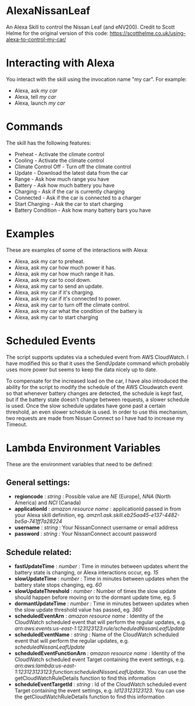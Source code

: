 # AlexaNissanLeaf
An Alexa Skill to control the Nissan Leaf (and eNV200).
Credit to Scott Helme for the original version of this code: https://scotthelme.co.uk/using-alexa-to-control-my-car/

# Interacting with Alexa
You interact with the skill using the invocation name "my car". For example:

* Alexa, ask *my car*
* Alexa, tell *my car*
* Alexa, launch *my car*

# Commands
The skill has the following features:

* Preheat - Activate the climate control
* Cooling - Activate the climate control
* Climate Control Off - Turn off the climate control
* Update - Download the latest data from the car
* Range - Ask how much range you have
* Battery - Ask how much battery you have
* Charging - Ask if the car is currently charging
* Connected - Ask if the car is connected to a charger
* Start Charging - Ask the car to start charging
* Battery Condition - Ask how many battery bars you have

# Examples
These are examples of some of the interactions with Alexa:

* Alexa, ask my car to preheat.
* Alexa, ask my car how much power it has.
* Alexa, ask my car how much range it has.
* Alexa, ask my car to cool down. 
* Alexa, ask my car to send an update. 
* Alexa, ask my car if it's charging.
* Alexa, ask my car if it's connected to power.
* Alexa, ask my car to turn off the climate control.
* Alexa, ask my car what the condition of the battery is
* Alexa, ask my car to start charging

# Scheduled Events
The script supports updates via a scheduled event from AWS CloudWatch. I have modified this so that it uses the SendUpdate command which probably uses more power but seems to keep the data nicely up to date.

To compensate for the increased load on the car, I have also introduced the ability for the script to modify the schedule of the AWS Cloudwatch event so that whenever battery changes are detected, the schedule is kept fast, but if the battery state doesn't change between requests, a slower schedule is used. Once the slow schedule updates have gone past a certain threshold, an even slower schedule is used.
In order to use this mechanism, two requests are made from Nissan Connect so I have had to increase my Timeout.

# Lambda Environment Variables
These are the environment variables that need to be defined:

## General settings:
* **regioncode** : _string_
: Possible value are _NE_ (Europe), _NNA_ (North America) and _NCI_ (Canada)
* **applicationId** : _amazon resource name_
: applicationId passed in from your Alexa skill definition, eg. _amzn1.ask.skill.eb25aa45-e137-4482-be5a-741ff7a28224_
* **username** : _string_
: Your NissanConnect username or email address
* **password** : _string_
: Your NissanConnect account password

## Schedule related:
* **fastUpdateTime** : _number_
: Time in minutes between updates whent the battery state is changing, or Alexa interactions occur, eg. _15_
* **slowUpdateTime** : _number_
: Time in minutes between updates when the battery state stops changing, eg. _60_
* **slowUpdateThreshold** : _number_
: Number of times the slow update should happen before moving on to the dormant update time, eg. _5_
* **dormantUpdateTime** : _number_
: Time in minutes between updates when the slow update threshold value has passed, eg. _360_
* **scheduledEventArn** : _amazon resource name_
: Identity of the CloudWatch scheduled event that will perform the regular updates, e.g. _arn:aws:events:us-east-1:123123123:rule/scheduledNissanLeafUpdate_
* **scheduledEventName** : _string_
: Name of the CloudWatch scheduled event that will perform the regular updates, e.g. _scheduledNissanLeafUpdate_
* **scheduledEventFunctionArn** : _amazon resource name_
: Identity of the CloudWatch scheduled event Target containing the event settings, e.g. _arn:aws:lambda:us-east-1:123123123123:function:scheduledNissanLeafUpdate_. You can use the getCloudWatchRuleDetails function to find this information
* **scheduleEventTargetId** : _string_
: Id of the CloudWatch scheduled event Target containing the event settings, e.g. _Id123123123123_. You can use the getCloudWatchRuleDetails function to find this information
